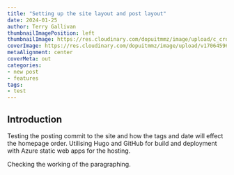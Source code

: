 ```yaml
---
title: "Setting up the site layout and post layout"
date: 2024-01-25
author: Terry Gallivan
thumbnailImagePosition: left
thumbnailImage: https://res.cloudinary.com/dopuitmmz/image/upload/c_crop,h_260,w_680/v1706459641/CROP-176632724_Getty-Images-Contributor_Japan-Miyajima-Torii-Gate_pax1ev.jpg
coverImage: https://res.cloudinary.com/dopuitmmz/image/upload/v1706459641/CROP-176632724_Getty-Images-Contributor_Japan-Miyajima-Torii-Gate_pax1ev.jpg
metaAlignment: center
coverMeta: out
categories:
- new post
- features
tags:
- test
---
```

## Introduction

Testing the posting commit to the site and how the tags and date will effect the homepage order. Utilising Hugo and GitHub for build and deployment with Azure static web apps for the hosting. 

Checking the working of the paragraphing.

